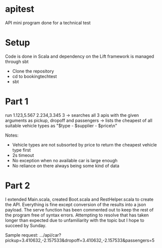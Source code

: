 # apitest
API mini program done for a technical test

# Setup
Code is done in Scala and dependency on the Lift framework is managed through sbt

- Clone the repository 
- cd to bookingtechtest
- sbt

# Part 1
run 1.123,5.567 2.234,3.345 3
-> searches all 3 apis with the given arguments as pickup, dropoff and passengers
-> lists the cheapest of all suitable vehicle types as "$type - $supplier - $price\n"

Notes: 
- Vehicle types are not subsorted by price to return the cheapest vehicle type first
- 2s timeout
- No exception when no available car is large enough
- No reliance on there always being some kind of data

# Part 2
I extended Main.scala, created Boot.scala and RestHelper.scala to create the API. Everything is fine except conversion of the results into a json payload. The serve function has been commented out to keep the rest of the program free of syntax errors.
Attempting to resolve that has taken longer than expected due to unfamiliarity with the topic but I hope to succeed by Sunday.

Sample request: .../api/car?pickup=3.410632,-2.157533&dropoff=3.410632,-2.157533&passengers=5
